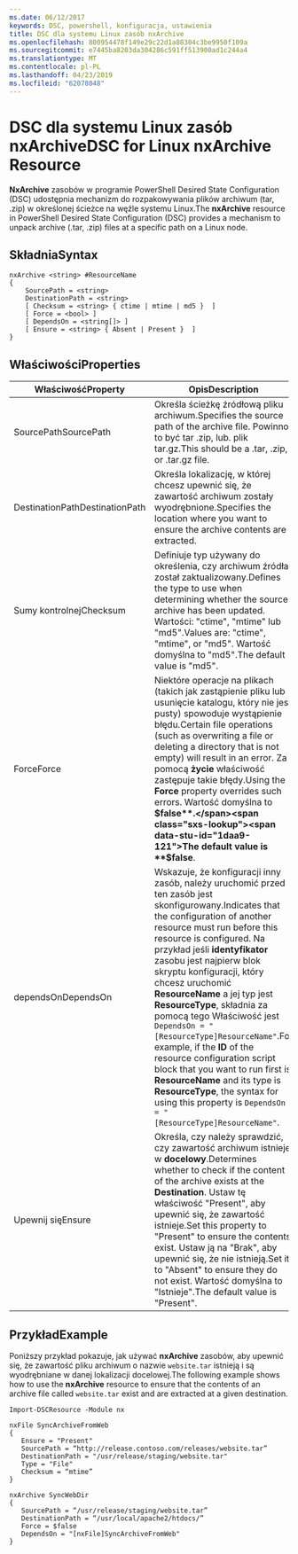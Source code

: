```yaml
---
ms.date: 06/12/2017
keywords: DSC, powershell, konfiguracja, ustawienia
title: DSC dla systemu Linux zasób nxArchive
ms.openlocfilehash: 800954478f149e29c22d1a88304c3be9950f109a
ms.sourcegitcommit: e7445ba8203da304286c591ff513900ad1c244a4
ms.translationtype: MT
ms.contentlocale: pl-PL
ms.lasthandoff: 04/23/2019
ms.locfileid: "62078048"
---
```

# <a name="dsc-for-linux-nxarchive-resource"></a><span data-ttu-id="1daa9-103">DSC dla systemu Linux zasób nxArchive</span><span class="sxs-lookup"><span data-stu-id="1daa9-103">DSC for Linux nxArchive Resource</span></span>

<span data-ttu-id="1daa9-104">**NxArchive** zasobów w programie PowerShell Desired State Configuration (DSC) udostępnia mechanizm do rozpakowywania plików archiwum (tar, .zip) w określonej ścieżce na węźle systemu Linux.</span><span class="sxs-lookup"><span data-stu-id="1daa9-104">The **nxArchive** resource in PowerShell Desired State Configuration (DSC) provides a mechanism to unpack archive (.tar, .zip) files at a specific path on a Linux node.</span></span>

## <a name="syntax"></a><span data-ttu-id="1daa9-105">Składnia</span><span class="sxs-lookup"><span data-stu-id="1daa9-105">Syntax</span></span>

```
nxArchive <string> #ResourceName
{
    SourcePath = <string>
    DestinationPath = <string>
    [ Checksum = <string> { ctime | mtime | md5 }  ]
    [ Force = <bool> ]
    [ DependsOn = <string[]> ]
    [ Ensure = <string> { Absent | Present }  ]
}
```

## <a name="properties"></a><span data-ttu-id="1daa9-106">Właściwości</span><span class="sxs-lookup"><span data-stu-id="1daa9-106">Properties</span></span>

|  <span data-ttu-id="1daa9-107">Właściwość</span><span class="sxs-lookup"><span data-stu-id="1daa9-107">Property</span></span> |  <span data-ttu-id="1daa9-108">Opis</span><span class="sxs-lookup"><span data-stu-id="1daa9-108">Description</span></span> |
|---|---|
| <span data-ttu-id="1daa9-109">SourcePath</span><span class="sxs-lookup"><span data-stu-id="1daa9-109">SourcePath</span></span>| <span data-ttu-id="1daa9-110">Określa ścieżkę źródłową pliku archiwum.</span><span class="sxs-lookup"><span data-stu-id="1daa9-110">Specifies the source path of the archive file.</span></span> <span data-ttu-id="1daa9-111">Powinno to być tar .zip, lub. plik tar.gz.</span><span class="sxs-lookup"><span data-stu-id="1daa9-111">This should be a .tar, .zip, or .tar.gz file.</span></span> |
| <span data-ttu-id="1daa9-112">DestinationPath</span><span class="sxs-lookup"><span data-stu-id="1daa9-112">DestinationPath</span></span>| <span data-ttu-id="1daa9-113">Określa lokalizację, w której chcesz upewnić się, że zawartość archiwum zostały wyodrębnione.</span><span class="sxs-lookup"><span data-stu-id="1daa9-113">Specifies the location where you want to ensure the archive contents are extracted.</span></span>|
| <span data-ttu-id="1daa9-114">Sumy kontrolnej</span><span class="sxs-lookup"><span data-stu-id="1daa9-114">Checksum</span></span>| <span data-ttu-id="1daa9-115">Definiuje typ używany do określenia, czy archiwum źródła został zaktualizowany.</span><span class="sxs-lookup"><span data-stu-id="1daa9-115">Defines the type to use when determining whether the source archive has been updated.</span></span> <span data-ttu-id="1daa9-116">Wartości: "ctime", "mtime" lub "md5".</span><span class="sxs-lookup"><span data-stu-id="1daa9-116">Values are: "ctime", "mtime", or "md5".</span></span> <span data-ttu-id="1daa9-117">Wartość domyślna to "md5".</span><span class="sxs-lookup"><span data-stu-id="1daa9-117">The default value is "md5".</span></span>|
| <span data-ttu-id="1daa9-118">Force</span><span class="sxs-lookup"><span data-stu-id="1daa9-118">Force</span></span>| <span data-ttu-id="1daa9-119">Niektóre operacje na plikach (takich jak zastąpienie pliku lub usunięcie katalogu, który nie jest pusty) spowoduje wystąpienie błędu.</span><span class="sxs-lookup"><span data-stu-id="1daa9-119">Certain file operations (such as overwriting a file or deleting a directory that is not empty) will result in an error.</span></span> <span data-ttu-id="1daa9-120">Za pomocą **życie** właściwość zastępuje takie błędy.</span><span class="sxs-lookup"><span data-stu-id="1daa9-120">Using the **Force** property overrides such errors.</span></span> <span data-ttu-id="1daa9-121">Wartość domyślna to **$false**.</span><span class="sxs-lookup"><span data-stu-id="1daa9-121">The default value is **$false**.</span></span>|
| <span data-ttu-id="1daa9-122">dependsOn</span><span class="sxs-lookup"><span data-stu-id="1daa9-122">DependsOn</span></span> | <span data-ttu-id="1daa9-123">Wskazuje, że konfiguracji inny zasób, należy uruchomić przed ten zasób jest skonfigurowany.</span><span class="sxs-lookup"><span data-stu-id="1daa9-123">Indicates that the configuration of another resource must run before this resource is configured.</span></span> <span data-ttu-id="1daa9-124">Na przykład jeśli **identyfikator** zasobu jest najpierw blok skryptu konfiguracji, który chcesz uruchomić **ResourceName** a jej typ jest **ResourceType**, składnia za pomocą tego Właściwość jest `DependsOn = "[ResourceType]ResourceName"`.</span><span class="sxs-lookup"><span data-stu-id="1daa9-124">For example, if the **ID** of the resource configuration script block that you want to run first is **ResourceName** and its type is **ResourceType**, the syntax for using this property is `DependsOn = "[ResourceType]ResourceName"`.</span></span>|
| <span data-ttu-id="1daa9-125">Upewnij się</span><span class="sxs-lookup"><span data-stu-id="1daa9-125">Ensure</span></span>| <span data-ttu-id="1daa9-126">Określa, czy należy sprawdzić, czy zawartość archiwum istnieje w **docelowy**.</span><span class="sxs-lookup"><span data-stu-id="1daa9-126">Determines whether to check if the content of the archive exists at the **Destination**.</span></span> <span data-ttu-id="1daa9-127">Ustaw tę właściwość "Present", aby upewnić się, że zawartość istnieje.</span><span class="sxs-lookup"><span data-stu-id="1daa9-127">Set this property to "Present" to ensure the contents exist.</span></span> <span data-ttu-id="1daa9-128">Ustaw ją na "Brak", aby upewnić się, że nie istnieją.</span><span class="sxs-lookup"><span data-stu-id="1daa9-128">Set it to "Absent" to ensure they do not exist.</span></span> <span data-ttu-id="1daa9-129">Wartość domyślna to "Istnieje".</span><span class="sxs-lookup"><span data-stu-id="1daa9-129">The default value is "Present".</span></span>|

## <a name="example"></a><span data-ttu-id="1daa9-130">Przykład</span><span class="sxs-lookup"><span data-stu-id="1daa9-130">Example</span></span>

<span data-ttu-id="1daa9-131">Poniższy przykład pokazuje, jak używać **nxArchive** zasobów, aby upewnić się, że zawartość pliku archiwum o nazwie `website.tar` istnieją i są wyodrębniane w danej lokalizacji docelowej.</span><span class="sxs-lookup"><span data-stu-id="1daa9-131">The following example shows how to use the **nxArchive** resource to ensure that the contents of an archive file called `website.tar` exist and are extracted at a given destination.</span></span>

```
Import-DSCResource -Module nx

nxFile SyncArchiveFromWeb
{
   Ensure = "Present"
   SourcePath = “http://release.contoso.com/releases/website.tar”
   DestinationPath = "/usr/release/staging/website.tar"
   Type = "File"
   Checksum = “mtime”
}

nxArchive SyncWebDir
{
   SourcePath = “/usr/release/staging/website.tar”
   DestinationPath = “/usr/local/apache2/htdocs/”
   Force = $false
   DependsOn = "[nxFile]SyncArchiveFromWeb"
}
```